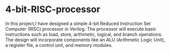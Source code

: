 # 4-bit-RISC-processor
In this project,I have designed a simple 4-bit Reduced Instruction Set Computer (RISC) processor in Verilog. The processor will execute basic instructions such as load, store, arithmetic, logical, and branch operations. The design will incorporate components like an ALU (Arithmetic Logic Unit), a register file, a control unit, and memory modules.

